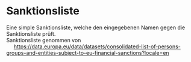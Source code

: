 # Sanktionsliste

Eine simple Sanktionsliste, welche den eingegebenen Namen gegen die Sanktionsliste prüft. <br/>
Sanktionsliste genommen von <br/>
&nbsp;&nbsp;&nbsp;&nbsp;    https://data.europa.eu/data/datasets/consolidated-list-of-persons-groups-and-entities-subject-to-eu-financial-sanctions?locale=en
